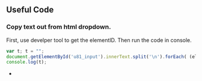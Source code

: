 ## Useful Code



### Copy text out from html dropdown.

First, use develper tool to get the elementID. Then run the code in console.

```javascript
var t; t = "";
document.getElementById('u81_input').innerText.split('\n').forEach( (element) => {console.log(element); t = t + element + '\n'}); 
console.log(t);

```

-
